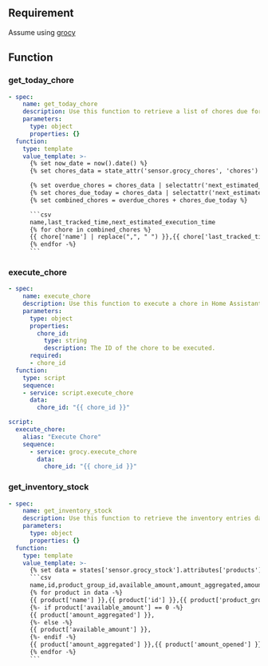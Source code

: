 ## Requirement
Assume using [grocy](https://github.com/custom-components/grocy)

## Function
### get_today_chore
```yaml
- spec:
    name: get_today_chore
    description: Use this function to retrieve a list of chores due for today or before.
    parameters:
      type: object
      properties: {}
  function:
    type: template
    value_template: >-
      {% set now_date = now().date() %}
      {% set chores_data = state_attr('sensor.grocy_chores', 'chores') %}

      {% set overdue_chores = chores_data | selectattr('next_estimated_execution_time', 'string') | map(attribute='next_estimated_execution_time') | map('regex_replace', 'T\\d{2}:\\d{2}:\\d{2}', '') | select('lt', now_date | string) | list %}
      {% set chores_due_today = chores_data | selectattr('next_estimated_execution_time', 'string') | map(attribute='next_estimated_execution_time') | map('regex_replace', 'T\\d{2}:\\d{2}:\\d{2}', '') | select('equalto', now_date | string) | list %}
      {% set combined_chores = overdue_chores + chores_due_today %}

      ```csv
      name,last_tracked_time,next_estimated_execution_time
      {% for chore in combined_chores %}
      {{ chore['name'] | replace(",", " ") }},{{ chore['last_tracked_time'] }},{{ chore['next_estimated_execution_time'] }}
      {% endfor -%}
      ```
```

### execute_chore

```yaml
- spec:
    name: execute_chore
    description: Use this function to execute a chore in Home Assistant.
    parameters:
      type: object
      properties:
        chore_id:
          type: string
          description: The ID of the chore to be executed.
      required:
      - chore_id
  function:
    type: script
    sequence:
    - service: script.execute_chore
      data:
        chore_id: "{{ chore_id }}"
```

```yaml
script:
  execute_chore:
    alias: "Execute Chore"
    sequence:
      - service: grocy.execute_chore
        data:
          chore_id: "{{ chore_id }}"
```

### get_inventory_stock
```yaml
- spec:
    name: get_inventory_stock
    description: Use this function to retrieve the inventory entries data.
    parameters:
      type: object
      properties: {}
  function:
    type: template
    value_template: >-
      {% set data = states['sensor.grocy_stock'].attributes['products'] | list %}
      ```csv
      name,id,product_group_id,available_amount,amount_aggregated,amount_opened,amount_opened_aggregated,is_aggregated_amount,best_before_date
      {% for product in data -%}
      {{ product['name'] }},{{ product['id'] }},{{ product['product_group_id'] }},
      {%- if product['available_amount'] == 0 -%}
      {{ product['amount_aggregated'] }},
      {%- else -%}
      {{ product['available_amount'] }},
      {%- endif -%}
      {{ product['amount_aggregated'] }},{{ product['amount_opened'] }},{{ product['amount_opened_aggregated'] }},{{ product['is_aggregated_amount'] }},{{ product['best_before_date'] }}
      {% endfor -%}
      ```
```